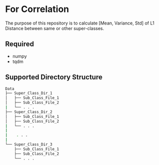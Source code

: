 # For Correlation

The purpose of this repository is to calculate [Mean, Variance, Std] of L1 Distance between same or other super-classes.

## Required
- numpy
- tqdm

## Supported Directory Structure
```bash
Data
├── Super_Class_Dir_1
│   ├── Sub_Class_File_1
│   ├── Sub_Class_File_2
|   └── . . .
├── Super_Class_Dir_2
│   ├── Sub_Class_File_1
│   ├── Sub_Class_File_2
|   └── . . .
|
|    . . .
|
└── Super_Class_Dir_3
    ├── Sub_Class_File_1
    ├── Sub_Class_File_2
    └── . . .
```


